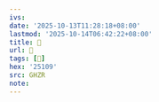 ```yaml
---
ivs:
date: '2025-10-13T11:28:18+08:00'
lastmod: '2025-10-14T06:42:22+08:00'
title: 󰜙
url: 󰜙
tags: [𥄉]
hex: '25109'
src: GHZR
note:
---
```

